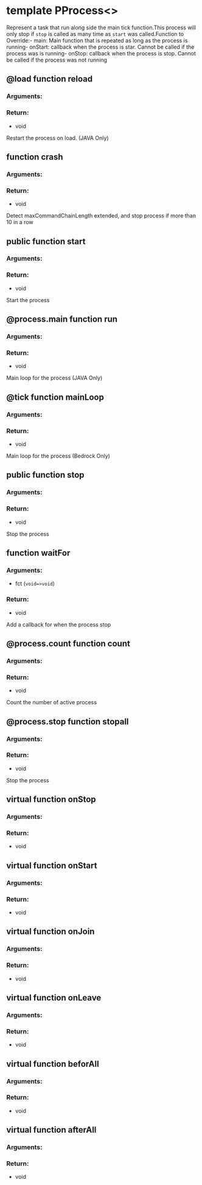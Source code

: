 # template PProcess<>
Represent a task that run along side the main tick function.This process will only stop if `stop` is called as many time as `start` was called.Function to Override:- main: Main function that is repeated as long as the process is running- onStart: callback when the process is star. Cannot be called if the process was is running- onStop: callback when the process is stop. Cannot be called if the process was not running

## @load function reload
### Arguments:

### Return:
- void


Restart the process on load. (JAVA Only)

## function crash
### Arguments:

### Return:
- void


Detect maxCommandChainLength extended, and stop process if more than 10 in a row

## public function start
### Arguments:

### Return:
- void


Start the process

## @process.main function run
### Arguments:

### Return:
- void


Main loop for the process (JAVA Only)

## @tick function mainLoop
### Arguments:

### Return:
- void


Main loop for the process (Bedrock Only)

## public function stop
### Arguments:

### Return:
- void


Stop the process

## function waitFor
### Arguments:
- fct (`void=>void`)
### Return:
- void


Add a callback for when the process stop

## @process.count function __count__
### Arguments:

### Return:
- void


Count the number of active process

## @process.stop function stopall
### Arguments:

### Return:
- void


Stop the process

## virtual function onStop
### Arguments:

### Return:
- void




## virtual function onStart
### Arguments:

### Return:
- void




## virtual function onJoin
### Arguments:

### Return:
- void




## virtual function onLeave
### Arguments:

### Return:
- void




## virtual function beforAll
### Arguments:

### Return:
- void




## virtual function afterAll
### Arguments:

### Return:
- void







